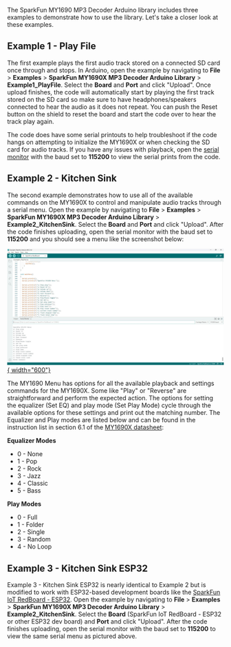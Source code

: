 The SparkFun MY1690 MP3 Decoder Arduino library includes three examples to demonstrate how to use the library. Let's take a closer look at these examples.

## Example 1 - Play File

The first example plays the first audio track stored on a connected SD card once through and stops. In Arduino, open the example by navigating to **File** > **Examples** > **SparkFun MY1690X MP3 Decoder Arduino Library** > **Example1_PlayFile**. Select the **Board** and **Port** and click "Upload". Once upload finishes, the code will automatically start by playing the first track stored on the SD card so make sure to have headphones/speakers connected to hear the audio as it does not repeat. You can push the Reset button on the shield to reset the board and start the code over to hear the track play again.

The code does have some serial printouts to help troubleshoot if the code hangs on attempting to initialize the MY1690X or when checking the SD card for audio tracks. If you have any issues with playback, open the [serial monitor](https://docs.arduino.cc/software/ide-v2/tutorials/ide-v2-serial-monitor/) with the baud set to **115200** to view the serial prints from the code.

## Example 2 - Kitchen Sink

The second example demonstrates how to use all of the available commands on the MY1690X to control and manipulate audio tracks through a serial menu. Open the example by navigating to **File** > **Examples** > **SparkFun MY1690X MP3 Decoder Arduino Library** > **Example2_KitchenSink**. Select the **Board** and **Port** and click "Upload". After the code finishes uploading, open the serial monitor with the baud set to **115200** and you should see a menu like the screenshot below:

[![Screenshot of example 2 serial menu](./assets/img/Example1_Screenshot.jpg){ width="600"}](./assets/img/Example1_Screenshot.jpg)

The MY1690 Menu has options for all the available playback and settings commands for the MY1690X. Some like "Play" or "Reverse" are straightforward and perform the expected action. The options for setting the equalizer (Set EQ) and play mode (Set Play Mode) cycle through the available options for these settings and print out the matching number. The Equalizer and Play modes are listed below and can be found in the instruction list in section 6.1 of the [MY1690X datasheet](./assets/component_documentation/MY1690X‑16S%20MP3%20Decoder%20IC%20User%20Manual.pdf):

**Equalizer Modes**

* 0 - None
* 1 - Pop
* 2 - Rock
* 3 - Jazz
* 4 - Classic
* 5 - Bass

**Play Modes**

* 0 - Full
* 1 - Folder
* 2 - Single
* 3 - Random
* 4 - No Loop

## Example 3 - Kitchen Sink ESP32

Example 3 - Kitchen Sink ESP32 is nearly identical to Example 2 but is modified to work with ESP32-based development boards like the [SparkFun IoT RedBoard - ESP32](https://www.sparkfun.com/sparkfun-iot-redboard-esp32-development-board.html). Open the example by navigating to **File** > **Examples** > **SparkFun MY1690X MP3 Decoder Arduino Library** > **Example2_KitchenSink**. Select the **Board** (SparkFun IoT RedBoard - ESP32 or other ESP32 dev board) and **Port** and click "Upload". After the code finishes uploading, open the serial monitor with the baud set to **115200** to view the same serial menu as pictured above.